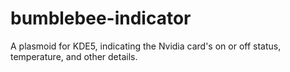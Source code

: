 # bumblebee-indicator
A plasmoid for KDE5, indicating the Nvidia card's on or off status, temperature, and other details.
